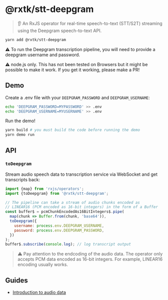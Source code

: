 # @rxtk/stt-deepgram
> 👂 An RxJS operator for real-time speech-to-text (STT/S2T) streaming using the Deepgram speech-to-text API.

```bash
yarn add @rxtk/stt-deepgram
```

⚠️ To run the Deepgram transcription pipeline, you will need to provide a deepgram username and password.

⚠️ node.js only. This has not been tested on Browsers but it might be possible to make it work.  If you get it working, please make a PR!

## Demo
Create a .env file with your `DEEPGRAM_PASSWORD` and `DEEPGRAM_USERNAME`:
```bash
echo 'DEEPGRAM_PASSWORD=MYPASSWORD' >> .env
echo 'DEEPGRAM_USERNAME=MYUSERNAME' >> .env
```

Run the demo!
```bash
yarn build # you must build the code before running the demo
yarn demo run
```

## API

### `toDeepgram`
Stream audio speech data to transcription service via WebSocket and get transcripts back:
```js
import {map} from 'rxjs/operators';
import {toDeepgram} from '@rxtk/stt-deepgram';

// The pipeline can take a stream of audio chunks encoded as 
// LINEAR16 (PCM encoded as 16-bit integers) in the form of a Buffer
const buffer$ = pcmChunkEncodedAs16BitIntegers$.pipe(
  map(chunk => Buffer.from(chunk, 'base64')),
  toDeepgram({
    username: process.env.DEEPGRAM_USERNAME,
    password: process.env.DEEPGRAM_PASSWORD,
  })
);
buffer$.subscribe(console.log); // log transcript output
```

> ⚠️ Pay attention to the endcoding of the audio data.  The operator only accepts PCM data encoded as 16-bit integers. For example, LINEAR16 encoding usually works.

## Guides
- [Introduction to audio data](https://developer.mozilla.org/en-US/docs/Web/Media/Formats/Audio_concepts)